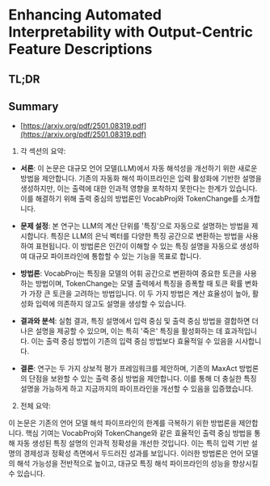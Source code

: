 # Enhancing Automated Interpretability with Output-Centric Feature Descriptions
## TL;DR
## Summary
- [https://arxiv.org/pdf/2501.08319.pdf](https://arxiv.org/pdf/2501.08319.pdf)

1. 각 섹션의 요약:

- **서론**: 이 논문은 대규모 언어 모델(LLM)에서 자동 해석성을 개선하기 위한 새로운 방법을 제안합니다. 기존의 자동화 해석 파이프라인은 입력 활성화에 기반한 설명을 생성하지만, 이는 출력에 대한 인과적 영향을 포착하지 못한다는 한계가 있습니다. 이를 해결하기 위해 출력 중심의 방법론인 VocabProj와 TokenChange를 소개합니다.

- **문제 설정**: 본 연구는 LLM의 계산 단위를 '특징'으로 자동으로 설명하는 방법을 제시합니다. 특징은 LLM의 은닉 벡터를 다양한 특징 공간으로 변환하는 방법을 사용하여 표현됩니다. 이 방법론은 인간이 이해할 수 있는 특징 설명을 자동으로 생성하여 대규모 파이프라인에 통합할 수 있는 기능을 목표로 합니다.

- **방법론**: VocabProj는 특징을 모델의 어휘 공간으로 변환하여 중요한 토큰을 사용하는 방법이며, TokenChange는 모델 출력에서 특징을 증폭할 때 토큰 확률 변화가 가장 큰 토큰을 고려하는 방법입니다. 이 두 가지 방법은 계산 효율성이 높아, 활성화 입력에 의존하지 않고도 설명을 생성할 수 있습니다.

- **결과와 분석**: 실험 결과, 특징 설명에서 입력 중심 및 출력 중심 방법을 결합하면 더 나은 설명을 제공할 수 있으며, 이는 특히 '죽은' 특징을 활성화하는 데 효과적입니다. 이는 출력 중심 방법이 기존의 입력 중심 방법보다 효율적일 수 있음을 시사합니다.

- **결론**: 연구는 두 가지 상보적 평가 프레임워크를 제안하며, 기존의 MaxAct 방법론의 단점을 보완할 수 있는 출력 중심 방법을 제안합니다. 이를 통해 더 충실한 특징 설명을 가능하게 하고 지금까지의 파이프라인을 개선할 수 있음을 입증했습니다.

2. 전체 요약:

이 논문은 기존의 언어 모델 해석 파이프라인의 한계를 극복하기 위한 방법론을 제안합니다. 핵심 기여는 VocabProj와 TokenChange와 같은 효율적인 출력 중심 방법을 통해 자동 생성된 특징 설명의 인과적 정확성을 개선한 것입니다. 이는 특히 입력 기반 설명의 경제성과 정확성 측면에서 두드러진 성과를 보입니다. 이러한 방법론은 언어 모델의 해석 가능성을 전반적으로 높이고, 대규모 특징 해석 파이프라인의 성능을 향상시킬 수 있습니다.